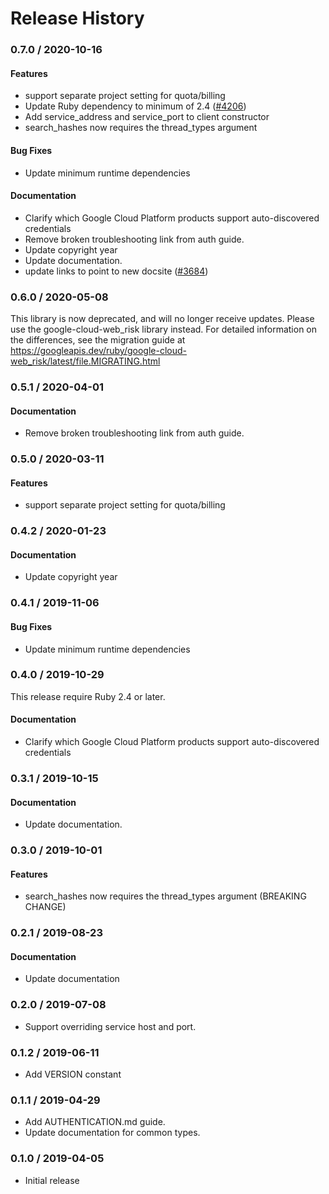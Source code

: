 # Release History

### 0.7.0 / 2020-10-16

#### Features

* support separate project setting for quota/billing
* Update Ruby dependency to minimum of 2.4 ([#4206](https://www.github.com/googleapis/google-cloud-ruby/issues/4206))
* Add service_address and service_port to client constructor
* search_hashes now requires the thread_types argument

#### Bug Fixes

* Update minimum runtime dependencies

#### Documentation

* Clarify which Google Cloud Platform products support auto-discovered credentials
* Remove broken troubleshooting link from auth guide.
* Update copyright year
* Update documentation.
* update links to point to new docsite ([#3684](https://www.github.com/googleapis/google-cloud-ruby/issues/3684))

### 0.6.0 / 2020-05-08

This library is now deprecated, and will no longer receive updates.
Please use the google-cloud-web_risk library instead.
For detailed information on the differences, see the migration guide at
https://googleapis.dev/ruby/google-cloud-web_risk/latest/file.MIGRATING.html

### 0.5.1 / 2020-04-01

#### Documentation

* Remove broken troubleshooting link from auth guide.

### 0.5.0 / 2020-03-11

#### Features

* support separate project setting for quota/billing

### 0.4.2 / 2020-01-23

#### Documentation

* Update copyright year

### 0.4.1 / 2019-11-06

#### Bug Fixes

* Update minimum runtime dependencies

### 0.4.0 / 2019-10-29

This release require Ruby 2.4 or later.

#### Documentation

* Clarify which Google Cloud Platform products support auto-discovered credentials

### 0.3.1 / 2019-10-15

#### Documentation

* Update documentation.

### 0.3.0 / 2019-10-01

#### Features

* search_hashes now requires the thread_types argument (BREAKING CHANGE)

### 0.2.1 / 2019-08-23

#### Documentation

* Update documentation

### 0.2.0 / 2019-07-08

* Support overriding service host and port.

### 0.1.2 / 2019-06-11

* Add VERSION constant

### 0.1.1 / 2019-04-29

* Add AUTHENTICATION.md guide.
* Update documentation for common types.

### 0.1.0 / 2019-04-05

* Initial release
